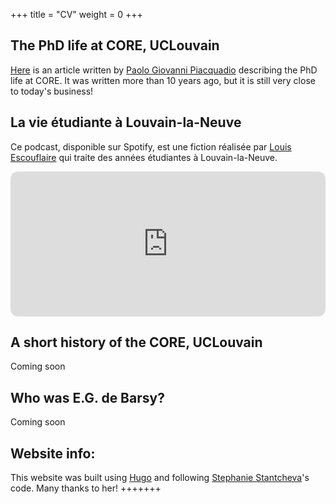 +++
title = "CV"
weight = 0
+++
## The PhD life at CORE, UCLouvain

[Here](https://antoine-germain.github.io/phd_life_at_core.pdf) is an article written by [Paolo Giovanni Piacquadio](https://sites.google.com/site/paologpiacquadio/) describing the PhD life at CORE. It was written more than 10 years ago, but it is still very close to today's business! 

## La vie étudiante à Louvain-la-Neuve

Ce podcast, disponible sur Spotify, est une fiction réalisée par [Louis Escouflaire](https://uclouvain.be/fr/repertoires/louis.escouflaire) qui traite des années étudiantes à Louvain-la-Neuve. 
<iframe style="border-radius:12px" src="https://open.spotify.com/embed/episode/4h9NLSqxV9JIuO0uF0lphr?utm_source=generator&t=0" width="100%" height="232" frameBorder="0" allowfullscreen="" allow="autoplay; clipboard-write; encrypted-media; fullscreen; picture-in-picture"></iframe>

## A short history of the CORE, UCLouvain

Coming soon

## Who was E.G. de Barsy?


Coming soon


## Website info:
This website was built using [Hugo](https://gohugo.io/) and following [Stephanie Stantcheva](https://www.stefanie-stantcheva.com/)'s code. Many thanks to her!
+++++++
